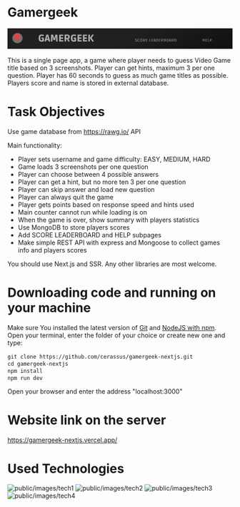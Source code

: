 # Gamergeek

![public/images/gamer](public/img/Gamer.png)

This is a single page app, a game where player needs to guess Video Game title based on 3 screenshots.
Player can get hints, maximum 3 per one question. Player has 60 seconds to guess as much game titles as possible.
Players score and name is stored in external database.

# Task Objectives

Use game database from https://rawg.io/ API

Main functionality:

- Player sets username and game difficulty: EASY, MEDIUM, HARD
- Game loads 3 screenshots per one question
- Player can choose between 4 possible answers
- Player can get a hint, but no more ten 3 per one question
- Player can skip answer and load new question
- Player can always quit the game
- Player gets points based on response speed and hints used
- Main counter cannot run while loading is on
- When the game is over, show summary with players statistics
- Use MongoDB to store players scores
- Add SCORE LEADERBOARD and HELP subpages
- Make simple REST API with express and Mongoose to collect games info and players scores

You should use Next.js and SSR. Any other libraries are most welcome.

# Downloading code and running on your machine

Make sure You installed the latest version of [Git](https://git-scm.com/downloads) and [NodeJS with npm](https://nodejs.org/en/download/).
Open your terminal, enter the folder of your choice or create new one and type:
```
git clone https://github.com/cerassus/gamergeek-nextjs.git
cd gamergeek-nextjs
npm install
npm run dev
```
Open your browser and enter the address "localhost:3000"

# Website link on the server

https://gamergeek-nextjs.vercel.app/  

# Used Technologies

![public/images/tech1](https://cerassus.eu/img/tech/mini/next.png)
![public/images/tech2](https://cerassus.eu/img/tech/mini/redux.png)
![public/images/tech3](https://cerassus.eu/img/tech/mini/styled.png)
![public/images/tech4](https://cerassus.eu/img/tech/mini/mongo.png)
